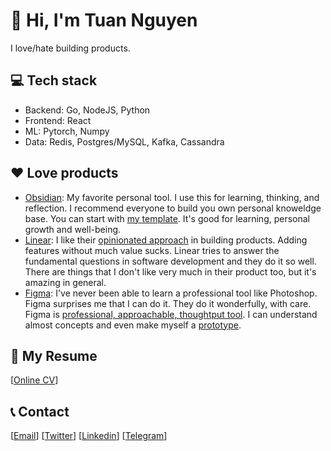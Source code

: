 #  👋 Hi, I'm Tuan Nguyen

I love/hate building products.

## 💻 Tech stack

- Backend: Go, NodeJS, Python
- Frontend: React
- ML: Pytorch, Numpy
- Data: Redis, Postgres/MySQL, Kafka, Cassandra

## ❤ Love products

- [Obsidian](https://obsidian.md/): My favorite personal tool. I use this for learning, thinking, and reflection.
I recommend everyone to build you own personal knoweldge base. You can start with [my template](https://github.com/tuan3w/obsidian-template). It's good for learning, personal growth and well-being.
- [Linear](https://linear.app/): I like their [opinionated approach](https://linear.app/method/introduction#opinionated-software) in building products. Adding features without much value sucks. Linear tries to answer the fundamental questions in software development and they do it so well. There are things that I don't like very much in their product too, but it's amazing in general.
- [Figma](https://www.figma.com/): I've never been able to learn a professional tool like Photoshop. Figma surprises me that I can do it. They do it wonderfully, with care. Figma is [professional, approachable, thoughtput tool](https://rsms.me/work/figma/). I can understand almost concepts and even make myself a [prototype](https://www.figma.com/proto/amOgLwFXhJdSkmIbbo0uuM/Linear.app-clone?type=design&node-id=2-5&scaling=scale-down&page-id=0%3A1&starting-point-node-id=4%3A131).

## 📝 My Resume

[[Online CV](https://read.cv/tuan3w)]

## 📞 Contact

[[Email](mailto:tuannd.dev@gmail.com)] [[Twitter](https://twitter.com/tuan3w)] [[Linkedin](https://linkedin.com/in/tuan3w)] [[Telegram](https://t.me/tuan3w)]
